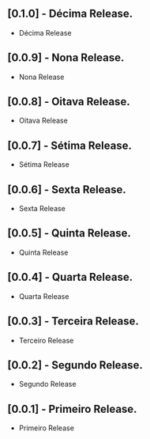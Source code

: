  
## [0.1.0] - Décima Release.

* Décima Release

## [0.0.9] - Nona Release.

* Nona Release

## [0.0.8] - Oitava Release.

* Oitava Release

## [0.0.7] - Sétima Release.

* Sétima Release

 ## [0.0.6] - Sexta Release.

* Sexta Release

## [0.0.5] - Quinta Release.

* Quinta Release

## [0.0.4] - Quarta Release.

* Quarta Release

## [0.0.3] - Terceira Release.

* Terceiro Release

## [0.0.2] - Segundo Release.

* Segundo Release

## [0.0.1] - Primeiro Release.

* Primeiro Release